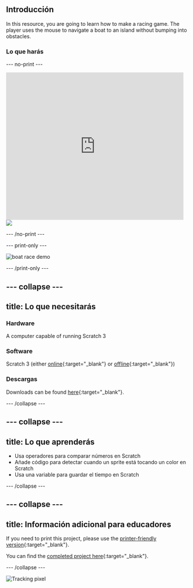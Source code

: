 ## Introducción

In this resource, you are going to learn how to make a racing game. The player uses the mouse to navigate a boat to an island without bumping into obstacles.

### Lo que harás

\--- no-print \---

<div class="scratch-preview">
  <iframe allowtransparency="true" width="485" height="402" src="https://scratch.mit.edu/projects/embed/276662533/?autostart=false" frameborder="0" scrolling="no"></iframe>
  <img src="images/boat_race_demo.png">
</div>

\--- /no-print \---

\--- print-only \---

![boat race demo](images/boat_race_demo.png)

\--- /print-only \---

## \--- collapse \---

## title: Lo que necesitarás

### Hardware

A computer capable of running Scratch 3

### Software

Scratch 3 (either [online](https://rpf.io/scratchon){:target="_blank"} or [offline](https://rpf.io/scratchoff){:target="_blank"})

### Descargas

Downloads can be found [here](https://rpf.io/p/en/boat-race-go){:target="_blank"}.

\--- /collapse \---

## \--- collapse \---

## title: Lo que aprenderás

- Usa operadores para comparar números en Scratch
- Añade código para detectar cuando un sprite está tocando un color en Scratch
- Usa una variable para guardar el tiempo en Scratch

\--- /collapse \---

## \--- collapse \---

## title: Información adicional para educadores

If you need to print this project, please use the [printer-friendly version](https://projects.raspberrypi.org/en/projects/boat-race/print){:target="_blank"}.

You can find the [completed project here](https://rpf.io/p/en/boat-race-get){:target="_blank"}.

\--- /collapse \---

![Tracking pixel](https://code.org/api/hour/begin_codeclub_boatrace.png)